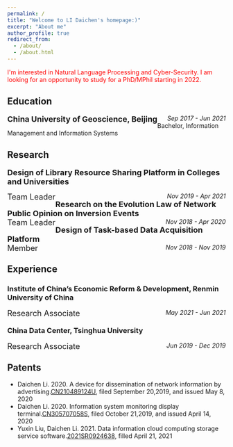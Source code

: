 ```yaml
---
permalink: /
title: "Welcome to LI Daichen's homepage:)"
excerpt: "About me"
author_profile: true
redirect_from: 
  - /about/
  - /about.html
---
```


 <font color=Red>I'm interested in Natural Language Processing and Cyber-Security. I am looking for an opportunity to study for a PhD/MPhil starting in 2022.</font>
<br>

Education
------
<div style="float:left;"><font size=4><b>China University of Geoscience, Beijing</b></font></div><div style="float:right;"><i>Sep 2017 - Jun 2021</i></div>
<br>
Bachelor, Information Management and Information Systems 

Research
------
<font size=4><b>Design of Library Resource Sharing Platform in Colleges and Universities</b></font>
<div style="float:left;padding-margin:5px;"><font size=4>Team Leader</font></div><div style="float:right;padding-margin:5px;"><i>Nov 2019 - Apr 2021</i></div>
<br>
<font size=4><b>Research on the Evolution Law of Network Public Opinion on Inversion Events</b></font><br/>
<div style="float:left;"><font size=4>Team Leader</font></div><div style="float:right;"><i>Nov 2018 - Apr 2020</i></div>
<br>
<font size=4><b>Design of Task-based Data Acquisition Platform</b></font><br/>
<div style="float:left;"><font size=4>Member</font></div><div style="float:right;"><i>Nov 2018 - Nov 2019</i></div>
<br>

Experience
------
### Institute of China’s Economic Reform & Development, Renmin University of China
<div style="float:left;"><font size=4>Research Associate</font></div><div style="float:right;"><i>May 2021 - Jun 2021</i></div>
<br>

### China Data Center, Tsinghua University
<div style="float:left;"><font size=4>Research Associate</font></div><div style="float:right;"><i>Jun 2019 - Dec 2019</i></div>
<br>

Patents
------
- Daichen Li. 2020. A device for dissemination of network information by advertising.[CN210489124U](http://epub.cnipa.gov.cn/tdcdesc.action?strWhere=CN210489124U), filed September 20,2019, and issued May 8, 2020
- Daichen Li. 2020. Information system monitoring display terminal.[CN305707058S](http://epub.cnipa.gov.cn/tdcdesc.action?strWhere=CN305707058S), filed October 21,2019, and issued April 14, 2020
- Yuxin Liu, Daichen Li. 2021. Data information cloud computing storage service software.[2021SR0924638](https://github.com/lidaichen1999/lidaichen1999.github.io/blob/master/20211223190753.jpg?raw=true), filled April 21, 2021
